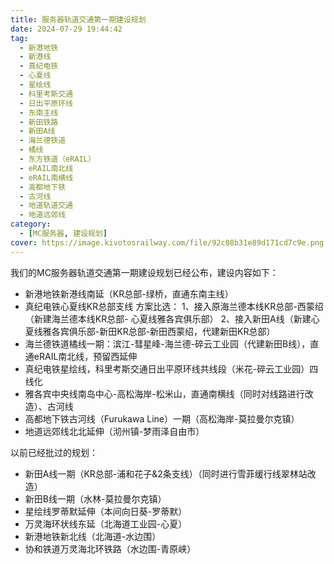 ```yaml
---
title: 服务器轨道交通第一期建设规划
date: 2024-07-29 19:44:42
tag:
  - 新港地铁
  - 新港线
  - 真纪电铁
  - 心夏线
  - 星绘线
  - 科里考斯交通
  - 日出平原环线
  - 东南主线
  - 新田铁路
  - 新田A线
  - 海兰德铁道
  - 橘线
  - 东方铁道（eRAIL）
  - eRAIL南北线
  - eRAIL南横线
  - 高都地下铁
  - 古河线
  - 地道轨道交通
  - 地道远郊线
category:
  - [MC服务器, 建设规划]
cover: https://image.kivotosrailway.com/file/92c08b31e89d171cd7c9e.png 
---
```

我们的MC服务器轨道交通第一期建设规划已经公布，建设内容如下：
* 新港地铁新港线南延（KR总部-绿桥，直通东南主线）
* 真纪电铁心夏线KR总部支线
方案比选：
1、接入原海兰德本线KR总部-西蒙绍（新建海兰德本线KR总部- 心夏线雅各宾俱乐部）
2、接入新田A线（新建心夏线雅各宾俱乐部-新田KR总部-新田西蒙绍，代建新田KR总部）
* 海兰德铁道橘线一期：滨江-彗星峰-海兰德-碎云工业园（代建新田B线），直通eRAIL南北线，预留西延伸
* 真纪电铁星绘线，科里考斯交通日出平原环线共线段（米花-碎云工业园）四线化
* 雅各宾中央线南岛中心-高松海岸-松米山，直通南横线（同时对线路进行改造）、古河线
* 高都地下铁古河线（Furukawa Line）一期（高松海岸-莫拉曼尔克镇）
* 地道远郊线北北延伸（沏州镇-梦雨泽自由市）

以前已经批过的规划：
* 新田A线一期（KR总部-浦和花子&2条支线）（同时进行雪菲缓行线翠林站改造）
* 新田B线一期（水林-莫拉曼尔克镇）
* 星绘线罗蒂默延伸（本间向日葵-罗蒂默）
* 万灵海环状线东延（北海道工业园-心夏）
* 新港地铁新北线（北海道-水边围）
* 协和铁道万灵海北环铁路（水边围-青原峡）